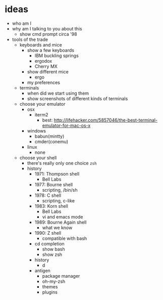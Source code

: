 # ideas

- who am I
- why am I talking to you about this
  - show cmd prompt circa '98
- tools of the trade
  - keyboards and mice
    - show a few keyboards
      - IBM buckling springs
      - ergodox
      - Cherry MX
    - show different mice
      - ergo
    - my preferences
  - terminals
      - when did we start using them
      - show screenshots of different kinds of terminals
  - choose your emulator
    - osx
      - iterm2
        - best: http://lifehacker.com/5857046/the-best-terminal-emulator-for-mac-os-x
    - windows
      - babun(mintty)
      - cmder(conemu)
    - linux
      - none
  - choose your shell
    - there's really only one choice `zsh`
    - history
      - 1971: Thompson shell
        - Bell Labs
      - 1977: Bourne shell
        - scripting, /bin/sh
      - 1978: C shell
        - scripting, c-like
      - 1983: Korn shell
        - Bell Labs
        - vi and emacs mode
      - 1989: Bourne Again shell
        - what we know
      - 1990: Z shell
        - compatible with bash
      - cd completion
        - show bash
        - show zsh
      - history
        - d
      - antigen
        - package manager
        - oh-my-zsh
        - themes
        - plugins
